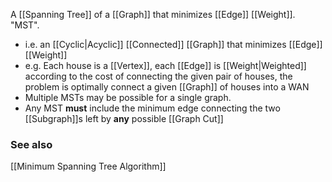 A [[Spanning Tree]] of a [[Graph]] that minimizes [[Edge]] [[Weight]]. "MST".
* i.e. an [[Cyclic|Acyclic]] [[Connected]] [[Graph]] that minimizes [[Edge]] [[Weight]]
* e.g. Each house is a [[Vertex]], each [[Edge]] is [[Weight|Weighted]] according to the cost of connecting the given pair of houses, the problem is optimally connect a given [[Graph]] of houses into a WAN 
* Multiple MSTs may be possible for a single graph.
* Any MST **must** include the minimum edge connecting the two [[Subgraph]]s left by **any** possible [[Graph Cut]] 
### See also
[[Minimum Spanning Tree Algorithm]]